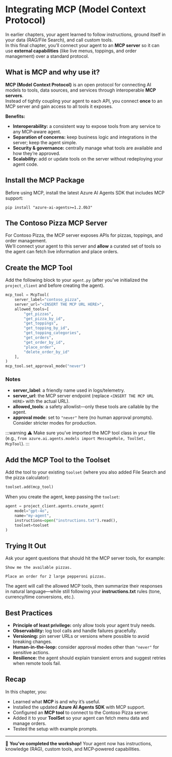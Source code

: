 # Integrating MCP (Model Context Protocol)

In earlier chapters, your agent learned to follow instructions, ground itself in your data (RAG/File Search), and call custom tools.  
In this final chapter, you’ll connect your agent to an **MCP server** so it can use **external capabilities** (like live menus, toppings, and order management) over a standard protocol.


## What is MCP and why use it?

**MCP (Model Context Protocol)** is an open protocol for connecting AI models to tools, data sources, and services through interoperable **MCP servers**.  
Instead of tightly coupling your agent to each API, you connect **once** to an MCP server and gain access to all tools it exposes.

**Benefits:**
- **Interoperability:** a consistent way to expose tools from any service to any MCP‑aware agent.
- **Separation of concerns:** keep business logic and integrations in the server; keep the agent simple.
- **Security & governance:** centrally manage what tools are available and how they’re approved.
- **Scalability:** add or update tools on the server without redeploying your agent code.


## Install the MCP Package

Before using MCP, install the latest Azure AI Agents SDK that includes MCP support:

```shell
pip install "azure-ai-agents>=1.2.0b3"
```


## The Contoso Pizza MCP Server

For Contoso Pizza, the MCP server exposes APIs for pizzas, toppings, and order management.  
We’ll connect your agent to this server and **allow** a curated set of tools so the agent can fetch live information and place orders.



## Create the MCP Tool

Add the following block to your `agent.py` (after you’ve initialized the `project_client` and before creating the agent).

```python
mcp_tool = McpTool(
    server_label="contoso_pizza",
    server_url="<INSERT THE MCP URL HERE>",
    allowed_tools=[
        "get_pizzas",
        "get_pizza_by_id",
        "get_toppings",
        "get_topping_by_id",
        "get_topping_categories",
        "get_orders",
        "get_order_by_id",
        "place_order",
        "delete_order_by_id"
    ],
)
mcp_tool.set_approval_mode("never")
```

### Notes
- **server_label**: a friendly name used in logs/telemetry.
- **server_url**: the MCP server endpoint (replace `<INSERT THE MCP URL HERE>` with the actual URL).
- **allowed_tools**: a safety allowlist—only these tools are callable by the agent.
- **approval mode**: set to `"never"` here (no human approval prompts). Consider stricter modes for production.

:::warning
⚠️ Make sure you’ve imported the MCP tool class in your file (e.g., `from azure.ai.agents.models import MessageRole, ToolSet, McpTool`).
:::


## Add the MCP Tool to the Toolset

Add the tool to your existing `toolset` (where you also added File Search and the pizza calculator):

```python
toolset.add(mcp_tool)
```

When you create the agent, keep passing the `toolset`:

```python
agent = project_client.agents.create_agent(
    model="gpt-4o",
    name="my-agent",
    instructions=open("instructions.txt").read(),
    toolset=toolset
)
```


## Trying It Out

Ask your agent questions that should hit the MCP server tools, for example:

```
Show me the available pizzas.
```
```
Place an order for 2 large pepperoni pizzas.
```

The agent will call the allowed MCP tools, then summarize their responses in natural language—while still following your **instructions.txt** rules (tone, currency/time conversions, etc.).



## Best Practices

- **Principle of least privilege:** only allow tools your agent truly needs.
- **Observability:** log tool calls and handle failures gracefully.
- **Versioning:** pin server URLs or versions where possible to avoid breaking changes.
- **Human‑in‑the‑loop:** consider approval modes other than `"never"` for sensitive actions.
- **Resilience:** the agent should explain transient errors and suggest retries when remote tools fail.



## Recap

In this chapter, you:
- Learned what **MCP** is and why it’s useful.
- Installed the updated **Azure AI Agents SDK** with MCP support.
- Configured an **MCP tool** to connect to the Contoso Pizza server.
- Added it to your **ToolSet** so your agent can fetch menu data and manage orders.
- Tested the setup with example prompts.

---


🎉 **You’ve completed the workshop!** Your agent now has instructions, knowledge (RAG), custom tools, and MCP‑powered capabilities.
